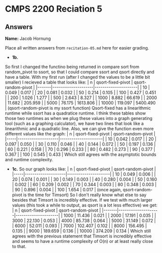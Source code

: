 # CMPS 2200 Reciation 5
## Answers

**Name:** Jacob Hornung 


Place all written answers from `recitation-05.md` here for easier grading.







- **1b.**

So first I changed the functino being returned in compare sort from random_pivot to ssort, so that I could compare ssort and qsort directly and have a table. With my first run (after I changed the values to be a little bit smaller) I recieved a table that looks like:
|     n |   qsort-fixed-pivot |   qsort-random-pivot |
|-------|---------------------|----------------------|
|    10 |               0.049 |                0.017 |
|    20 |               0.081 |                0.032 |
|    50 |               0.214 |                0.105 |
|   100 |               0.427 |                0.451 |
|   200 |               1.026 |                1.277 |
|   500 |               2.643 |                8.327 |
|  1000 |               8.882 |               66.619 |
|  2000 |              11.682 |              205.959 |
|  5000 |              76.175 |             1613.806 |
| 10000 |             119.097 |             5400.490 |
(qsort-random-pivot is my ssort function)
Qsort-fixed has a linearithmic runtime while ssort has a quadratice runtime. I think these tables show those two runtimes as when we plug these values into a graph generating tool (such as a graphing calculator), we have two lines that look like a linearithmic and a quadratic line. Also, we can give the function even more different values like the graph:
|   n |   qsort-fixed-pivot |   qsort-random-pivot |
|-----|---------------------|----------------------|
|  10 |               0.042 |                0.017 |
|  20 |               0.097 |                0.050 |
|  30 |               0.110 |                0.046 |
|  40 |               0.144 |                0.072 |
|  50 |               0.197 |                0.136 |
|  60 |               0.221 |                0.158 |
|  70 |               0.296 |                0.233 |
|  80 |               0.482 |                0.273 |
|  90 |               0.377 |                0.367 |
| 100 |               0.545 |                0.433 |
Which still agrees with the asymptotic bounds and runtime complexity.

- **1c.**
So our graph looks like:
|   n |   qsort-fixed-pivot |   qsort-random-pivot |
|-----|---------------------|----------------------|
|  10 |               0.049 |                0.006 |
|  20 |               0.074 |                0.001 |
|  30 |               0.149 |                0.003 |
|  40 |               0.280 |                0.004 |
|  50 |               0.160 |                0.002 |
|  60 |               0.209 |                0.002 |
|  70 |               0.344 |                0.003 |
|  80 |               0.348 |                0.003 |
|  90 |               0.896 |                0.004 |
| 100 |               1.654 |                0.017 |
(once again, qsort-random-pivot is the time for Timsort)
So I don't really know what else to say besides that Timsort is incredibly effective. If we test with much larger values (this took a while to output, as qsort is a lot less effective) we get:
|     n |   qsort-fixed-pivot |   qsort-random-pivot |
|-------|---------------------|----------------------|
|  1000 |              11.436 |                0.021 |
|  2000 |              17.191 |                0.035 |
|  3000 |              22.130 |                0.053 |
|  4000 |              85.738 |                0.064 |
|  5000 |              31.149 |                0.072 |
|  6000 |              52.011 |                0.093 |
|  7000 |             102.407 |                0.102 |
|  8000 |             156.495 |                0.135 |
|  9000 |             189.659 |                0.136 |
| 10000 |             374.209 |                0.134 |
Which still agrees with the previous statement that Timsort is incredibly effective and seems to have a runtime complexity of O(n) or at least really close to that.
